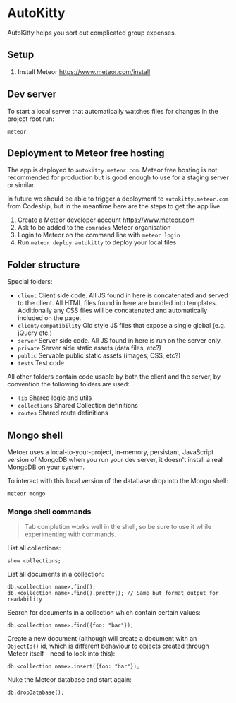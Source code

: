 # AutoKitty

AutoKitty helps you sort out complicated group expenses.

## Setup

1. Install Meteor https://www.meteor.com/install

## Dev server

To start a local server that automatically watches files for changes in the project root run:

```
meteor
```

## Deployment to Meteor free hosting

The app is deployed to `autokitty.meteor.com`. Meteor free hosting is not recommended for production
but is good enough to use for a staging server or similar.

In future we should be able to trigger a deployment to `autokitty.meteor.com` from Codeship, but
in the meantime here are the steps to get the app live.

1. Create a Meteor developer account https://www.meteor.com
2. Ask to be added to the `comrades` Meteor organisation
3. Login to Meteor on the command line with `meteor login`
3. Run `meteor deploy autokitty` to deploy your local files

## Folder structure

Special folders:

- `client` Client side code. All JS found in here is concatenated and served to the client. All HTML files found in here are bundled into templates. Additionally any CSS files will be concatenated and automatically included on the page.
- `client/compatibility` Old style JS files that expose a single global (e.g. jQuery etc.)
- `server` Server side code. All JS found in here is run on the server only.
- `private` Server side static assets (data files, etc?)
- `public` Servable public static assets (images, CSS, etc?)
- `tests` Test code

All other folders contain code usable by both the client and the server, by convention the
following folders are used:

- `lib` Shared logic and utils
- `collections` Shared Collection definitions
- `routes` Shared route definitions

## Mongo shell

Metoer uses a local-to-your-project, in-memory, persistant, JavaScript version of MongoDB when you run your dev server, it doesn't install a real MongoDB on your system.

To interact with this local version of the database drop into the Mongo shell:

```
meteor mongo
```

### Mongo shell commands

> Tab completion works well in the shell, so be sure to use it while experimenting with commands.

List all collections:

```
show collections;
```

List all documents in a collection:

```
db.<collection name>.find();
db.<collection name>.find().pretty(); // Same but format output for readability
```

Search for documents in a collection which contain certain values:

```
db.<collection name>.find({foo: "bar"});
```

Create a new document (although will create a document with an `ObjectId()` id, which is different behaviour to objects created through Meteor itself - need to look into this):

```
db.<collection name>.insert({foo: "bar"});
```

Nuke the Meteor database and start again:

```
db.dropDatabase();
```
